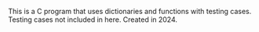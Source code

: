 This is a C program that uses dictionaries and functions with testing cases. Testing cases not included in here. Created in 2024.
